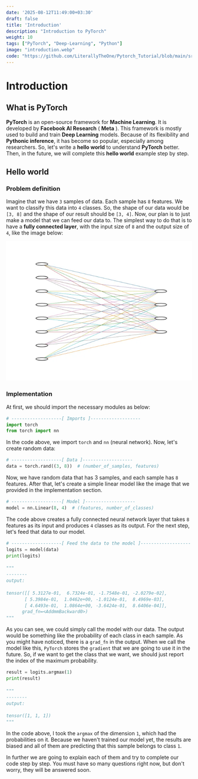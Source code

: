 ```yaml
---
date: '2025-08-12T11:49:00+03:30'
draft: false
title: 'Introduction'
description: "Introduction to PyTorch"
weight: 10
tags: ["PyTorch", "Deep-Learning", "Python"]
image: "introduction.webp"
code: "https://github.com/LiterallyTheOne/Pytorch_Tutorial/blob/main/src/0_hello_world.ipynb"
---
```


# Introduction

## What is PyTorch

**PyTorch** is an open-source framework for **Machine Learning**.
It is developed by **Facebook AI Research** ( **Meta** ).
This framework is mostly used to build and train **Deep Learning** models.
Because of its flexibility and **Pythonic inference**, it has become so popular,
especially among researchers.
So, let's write a **hello world** to understand **PyTorch** better.
Then, in the future, we will complete this **hello world** example step by step.

## Hello world

### Problem definition

Imagine that we have `3` samples of data.
Each sample has `8` features.
We want to classify this data into `4` classes.
So, the shape of our data would be `[3, 8]` and the shape of our result should be `[3, 4]`.
Now, our plan is to just make a model that we can feed our data to.
The simplest way to do that is to have a **fully connected layer**, with the input size of `8`
and the output size of `4`, like the image below:

![pytorch_hello_world](model-8-4.webp)

### Implementation

At first, we should import the necessary modules as below:

```python
# -------------------[ Imports ]-------------------
import torch
from torch import nn
```

In the code above, we import `torch` and `nn` (neural network).
Now, let's create random data:

```python
# -------------------[ Data ]-------------------
data = torch.rand((3, 8))  # (number_of_samples, features)
```

Now, we have random data that has 3 samples, and each sample has `8` features.
After that, let's create a simple linear model like the image that we provided
in the implementation section.

```python
# -------------------[ Model ]-------------------
model = nn.Linear(8, 4)  # (features, number_of_classes)
```

The code above creates a fully connected neural network layer that
takes `8` features as its input and produces `4` classes as its output.
For the next step, let's feed that data to our model.

```python
# -------------------[ Feed the data to the model ]-------------------
logits = model(data)
print(logits)

"""
--------
output: 

tensor([[ 5.3127e-01,  6.7324e-01, -1.7548e-01, -2.0279e-02],
       [ 5.3984e-01,  1.0462e+00, -1.0124e-01,  8.4969e-03],
       [ 4.6493e-01,  1.0864e+00, -3.6424e-01,  8.6406e-04]],
      grad_fn=<AddmmBackward0>)
"""

```

As you can see, we could simply call the model with our data.
The output would be something like the probability of each class in
each sample.
As you might have noticed, there is a `grad_fn` in the output.
When we call the model like this, `PyTorch` stores the `gradient` that
we are going to use it in the future.
So, if we want to get the class that we want, we should just report the
index of the maximum probability.

```python
result = logits.argmax(1)
print(result)

"""
--------
output: 

tensor([1, 1, 1])
"""
```

In the code above, I took the `argmax` of the dimension `1`, which
had the probabilities on it.
Because we haven't trained our model yet, the results are biased and
all of them are predicting that this sample belongs to class `1`.

In further we are going to explain each of them and try to complete
our code step by step.
You must have so many questions right now, but don't worry, they
will be answered soon.



